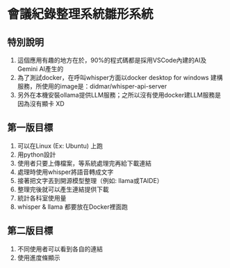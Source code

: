 # 會議紀錄整理系統雛形系統

## 特別說明
1. 這個應用有趣的地方在於，90%的程式碼都是採用VSCode內建的AI及Gemini AI產生的
2. 為了測試docker，在呼叫whisper方面以docker desktop for windows 建構服務，所使用的image是：didmar/whisper-api-server
3. 另外在本機安裝ollama提供LLM服務；之所以沒有使用docker建LLM服務是因為沒有顯卡 XD

## 第一版目標
1. 可以在Linux (Ex: Ubuntu) 上跑
2. 用python設計
3. 使用者只要上傳檔案，等系統處理完再給下載連結
4. 處理時使用whisper將語音轉成文字
5. 接著把文字丟到開源模型整理（例如: llama或TAIDE）
6. 整理完後就可以產生連結提供下載
7. 統計各科室使用量
8. whisper & llama 都要放在Docker裡面跑

## 第二版目標
1. 不同使用者可以看到各自的連結
2. 使用進度條顯示